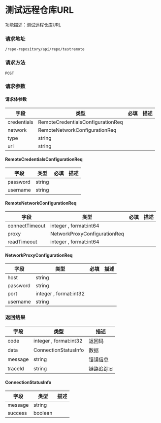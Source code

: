 # 测试远程仓库URL
功能描述：测试远程仓库URL

### 请求地址
```
/repo-repository/api/repo/testremote
```

### 请求方法
`POST`
### 请求参数



#### 请求体参数
| 字段 | 类型 | 必填 | 描述 |
| -------- | -------- | -------- | -------- |
| credentials     | RemoteCredentialsConfigurationReq   |  |
| network     | RemoteNetworkConfigurationReq   |  |
| type     | string   |  |
| url     | string   |  |
#### RemoteCredentialsConfigurationReq

| 字段 | 类型 | 必填 | 描述 |
| -------- | -------- | -------- | -------- |
| password     | string   |  |
| username     | string   |  |
#### RemoteNetworkConfigurationReq

| 字段 | 类型 | 必填 | 描述 |
| -------- | -------- | -------- | -------- |
| connectTimeout     | integer , format:int64  |  |
| proxy     | NetworkProxyConfigurationReq   |  |
| readTimeout     | integer , format:int64  |  |
#### NetworkProxyConfigurationReq

| 字段 | 类型 | 必填 | 描述 |
| -------- | -------- | -------- | -------- |
| host     | string   |  |
| password     | string   |  |
| port     | integer , format:int32  |  |
| username     | string   |  |

### 返回结果
| 字段 | 类型 | 描述 |
| -------- | -------- | -------- |
| code     | integer , format:int32  | 返回码 |
| data     | ConnectionStatusInfo   | 数据 |
| message     | string   | 错误信息 |
| traceId     | string   | 链路追踪id |
#### ConnectionStatusInfo
| 字段 | 类型 | 描述 |
| -------- | -------- | -------- |
| message     | string   |  |
| success     | boolean   |  |

